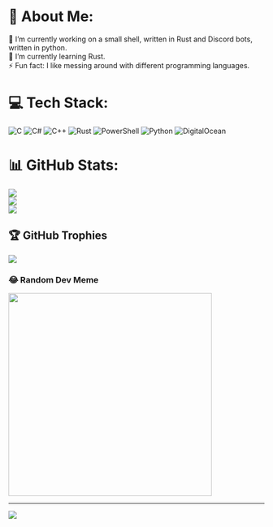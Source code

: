 # 💫 About Me:
🔭 I’m currently working on a small shell, written in Rust and Discord bots, written in python.<br>🌱 I’m currently learning Rust.<br>⚡ Fun fact: I like messing around with different programming languages.


# 💻 Tech Stack:
![C](https://img.shields.io/badge/c-%2300599C.svg?style=for-the-badge&logo=c&logoColor=white) ![C#](https://img.shields.io/badge/c%23-%23239120.svg?style=for-the-badge&logo=csharp&logoColor=white) ![C++](https://img.shields.io/badge/c++-%2300599C.svg?style=for-the-badge&logo=c%2B%2B&logoColor=white) ![Rust](https://img.shields.io/badge/rust-%23000000.svg?style=for-the-badge&logo=rust&logoColor=white) ![PowerShell](https://img.shields.io/badge/PowerShell-%235391FE.svg?style=for-the-badge&logo=powershell&logoColor=white) ![Python](https://img.shields.io/badge/python-3670A0?style=for-the-badge&logo=python&logoColor=ffdd54) ![DigitalOcean](https://img.shields.io/badge/DigitalOcean-%230167ff.svg?style=for-the-badge&logo=digitalOcean&logoColor=white)
# 📊 GitHub Stats:
![](https://github-readme-stats.vercel.app/api?username=CPElite&theme=default&hide_border=false&include_all_commits=true&count_private=true)<br/>
![](https://github-readme-streak-stats.herokuapp.com/?user=CPElite&theme=default&hide_border=false)<br/>
![](https://github-readme-stats.vercel.app/api/top-langs/?username=CPElite&theme=default&hide_border=false&include_all_commits=true&count_private=true&layout=compact)

## 🏆 GitHub Trophies
![](https://github-profile-trophy.vercel.app/?username=CPElite&theme=flat&no-frame=false&no-bg=false&margin-w=4)

### 😂 Random Dev Meme
<img src='https://randommeme-five.vercel.app/' style="height: 400px;"/>

---
[![](https://visitcount.itsvg.in/api?id=CPElite&icon=0&color=0)](https://visitcount.itsvg.in)

<!-- Proudly created with GPRM ( https://gprm.itsvg.in ) -->
